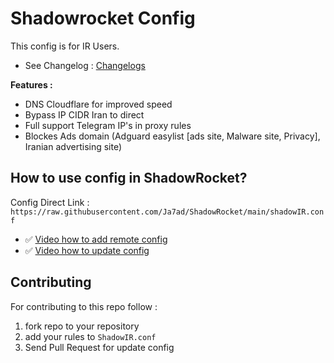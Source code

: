 # Shadowrocket Config

This config is for IR Users.

- See Changelog : [Changelogs](/CHANGELOG.md)

**Features :**

- DNS Cloudflare for improved speed
- Bypass IP CIDR Iran to direct 
- Full support Telegram IP's in proxy rules
- Blockes Ads domain (Adguard easylist [ads site, Malware site, Privacy], Iranian advertising site)


## How to use config in ShadowRocket?

Config Direct Link : `https://raw.githubusercontent.com/Ja7ad/ShadowRocket/main/shadowIR.conf`

- ✅ [Video how to add remote config](/help/ShadowRocket.MOV)
- ✅ [Video how to update config](/help/how-to-update-config.MOV)


## Contributing

For contributing to this repo follow :

1. fork repo to your repository
2. add your rules to `ShadowIR.conf`
3. Send Pull Request for update config
